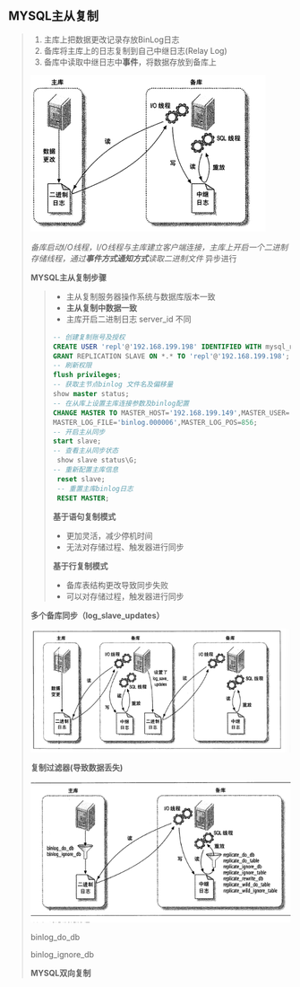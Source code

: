 ## MYSQL主从复制

> 1. 主库上把数据更改记录存放BinLog日志
> 2. 备库将主库上的日志复制到自己中继日志(Relay Log)
> 3. 备库中读取中继日志中**事件**，将数据存放到备库上
>
> ![image-20211224105246730](image-20211224105246730.png) 
>
> *备库启动I/O线程，I/O线程与主库建立客户端连接，主库上开启一个二进制存储线程，通过**事件方式通知方式**读取二进制文件*   异步进行
>
> **MYSQL主从复制步骤**
>
> > - 主从复制服务器操作系统与数据库版本一致
> > - **主从复制中数据一致**
> > - 主库开启二进制日志 server_id 不同
> >
> > ~~~sql
> > -- 创建复制账号及授权
> > CREATE USER 'repl'@'192.168.199.198' IDENTIFIED WITH mysql_native_password BY 'Ron_master_1';
> > GRANT REPLICATION SLAVE ON *.* TO 'repl'@'192.168.199.198';
> > -- 刷新权限
> > flush privileges;
> > -- 获取主节点binlog 文件名及偏移量
> > show master status;
> > -- 在从库上设置主库连接参数及binlog配置
> > CHANGE MASTER TO MASTER_HOST='192.168.199.149',MASTER_USER='repl',MASTER_PASSWORD='Ron_master_1',
> > MASTER_LOG_FILE='binlog.000006',MASTER_LOG_POS=856;
> > -- 开启主从同步
> > start slave;
> > -- 查看主从同步状态
> >  show slave status\G;
> > -- 重新配置主库信息
> >  reset slave;
> >  -- 重置主库binlog日志
> >  RESET MASTER;
> > ~~~
> >
> > **基于语句复制模式**
> >
> > - 更加灵活，减少停机时间
> > - 无法对存储过程、触发器进行同步
> >
> > **基于行复制模式**
> >
> > - 备库表结构更改导致同步失败
> > - 可以对存储过程，触发器进行同步
>
> **多个备库同步（log_slave_updates）**
>
> ![image-20211224152325705](image-20211224152325705.png) 
>
> **复制过滤器(导致数据丢失)**
>
> ![image-20211224152946232](image-20211224152946232.png) 
>
> binlog_do_db
>
> binlog_ignore_db 
>
>  
>
> **MYSQL双向复制**
>
> 

